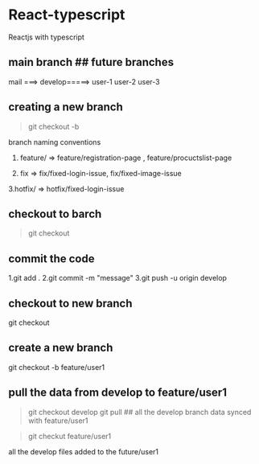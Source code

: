 # React-typescript
Reactjs with typescript 


## main branch          ## future branches
mail ===> develop=====>    user-1
                           user-2
                           user-3


## creating a new branch

> git  checkout -b <branch-name>

branch naming conventions

1. feature/<feature-name>  =>  feature/registration-page  , feature/procuctslist-page

2. fix <fix-name>  => fix/fixed-login-issue, fix/fixed-image-issue

3.hotfix/<fix-name>  => hotfix/fixed-login-issue



## checkout   to barch
> git checkout <branchname>


## commit the code
1.git add .
2.git commit -m "message"
3.git push -u origin develop

## checkout to new branch

git checkout <branch-name>

## create a new branch

git checkout -b feature/user1


## pull the data from develop to feature/user1

> git checkout develop
> git pull         ## all the  develop branch data synced with feature/user1

>git checkut feature/user1

all the  develop  files added to the future/user1 





